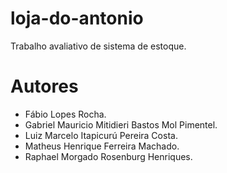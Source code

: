 # loja-do-antonio
 Trabalho avaliativo de sistema de estoque.

# Autores
* Fábio Lopes Rocha.
* Gabriel Mauricio Mitidieri Bastos Mol Pimentel.
* Luiz Marcelo Itapicurú Pereira Costa. 
* Matheus Henrique Ferreira Machado.
* Raphael Morgado Rosenburg Henriques.
